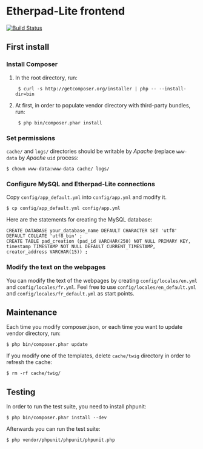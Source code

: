 Etherpad-Lite frontend
======================

[![Build Status](https://travis-ci.org/neurolit/etherpad-lite-frontend.png?branch=master)](https://travis-ci.org/neurolit/etherpad-lite-frontend)

## First install

### Install Composer

1. In the root directory, run:

		$ curl -s http://getcomposer.org/installer | php -- --install-dir=bin
	
2. At first, in order to populate vendor directory with third-party bundles, run:

		$ php bin/composer.phar install

### Set permissions

`cache/` and `logs/` directories should be writable by *Apache* (replace `www-data` by *Apache* `uid` process:

	$ chown www-data:www-data cache/ logs/

### Configure MySQL and Etherpad-Lite connections

Copy `config/app_default.yml` into `config/app.yml` and modify it.

	$ cp config/app_default.yml config/app.yml

Here are the statements for creating the MySQL database:

	CREATE DATABASE your_database_name DEFAULT CHARACTER SET 'utf8' DEFAULT COLLATE 'utf8_bin' ;
	CREATE TABLE pad_creation (pad_id VARCHAR(250) NOT NULL PRIMARY KEY, timestamp TIMESTAMP NOT NULL DEFAULT CURRENT_TIMESTAMP, creator_address VARCHAR(15)) ;

### Modify the text on the webpages

You can modify the text of the webpages by creating `config/locales/en.yml` and `config/locales/fr.yml`. Feel free to use `config/locales/en_default.yml` and `config/locales/fr_default.yml` as start points.

## Maintenance

Each time you modify composer.json, or each time you want to update
vendor directory, run:

	$ php bin/composer.phar update

If you modify one of the templates, delete `cache/twig` directory in order to refresh the cache:

	$ rm -rf cache/twig/

## Testing

In order to run the test suite, you need to install phpunit:

	$ php bin/composer.phar install --dev

Afterwards you can run the test suite:

	$ php vendor/phpunit/phpunit/phpunit.php

